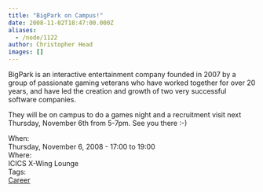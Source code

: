 ```yaml
---
title: "BigPark on Campus!"
date: 2008-11-02T18:47:00.000Z
aliases:
  - /node/1122
author: Christopher Head
images: []
---
```


<div class="field field-name-body field-type-text-with-summary field-label-hidden"><div class="field-items"><div class="field-item even"><p>BigPark is an interactive entertainment company founded in 2007 by a group of passionate gaming veterans who have worked together for over 20 years, and have led the creation and growth of two very successful software companies.</p>
<p>They will be on campus to do a games night and a recruitment visit next Thursday, November 6th from 5-7pm.  See you there :-)</p>
</div></div></div><div class="field field-name-field-dates field-type-datetime field-label-above"><div class="field-label">When:&#xA0;</div><div class="field-items"><div class="field-item even"><span class="date-display-single">Thursday, November 6, 2008 - <span class="date-display-range"><span class="date-display-start">17:00</span> to <span class="date-display-end">19:00</span></span></span></div></div></div><div class="field field-name-field-location field-type-text field-label-above"><div class="field-label">Where:&#xA0;</div><div class="field-items"><div class="field-item even">ICICS X-Wing Lounge</div></div></div>    <footer>
    <div class="field field-name-field-tags field-type-taxonomy-term-reference field-label-above"><div class="field-label">Tags:&#xA0;</div><div class="field-items"><div class="field-item even"><a href="/career">Career</a></div></div></div>      </footer>

